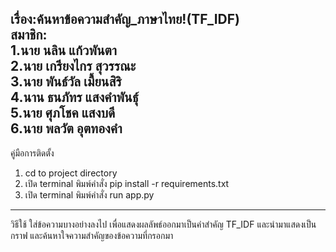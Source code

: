 เรื่อง:ค้นหาข้อความสำคัญ_ภาษาไทย!(TF_IDF) <br />
สมาชิก: <br />
1.นาย นลิน แก้วพันตา<br />
2.นาย เกรียงไกร สุวรรณะ<br />
3.นาย พันธ์วัล เมื้ยนสิริ<br />
4.นาน ธนภัทร แสงคำพันธุ์<br />
5.นาย ศุภโชค แสงบดี<br />
6.นาย พลวัต อุตทองคำ <br />
---------------------------------------------------------
คู่มือการติดตั้ง
1. cd to project directory
2. เปิด terminal พิมพ์คำสั่ง pip install -r requirements.txt
3. เปิด terminal พิมพ์คำสั่ง run app.py <br />
---------------------------------------------------------
วิธีใช้
ใส่ข้อความบางอย่างลงไป เพื่อแสดงผลลัพธ์ออกมาเป็นคำสำคัญ TF_IDF และนำมาแสดงเป็น กราฟ และค้นหาใจความสำคัญของข้อความที่กรอกมา
